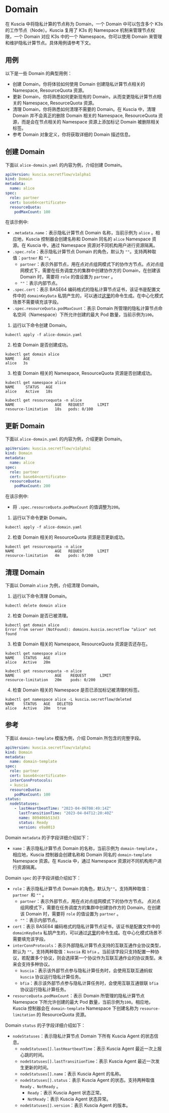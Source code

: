 # Domain

在 Kuscia 中将隐私计算的节点称为 Domain，一个 Domain 中可以包含多个 K3s 的工作节点（Node）。Kuscia
复用了 K3s 的 Namespace 机制来管理节点权限，一个 Domain 对应 K3s 中的一个 Namespace。你可以使用 Domain 来管理和维护隐私计算节点。具体用例请参考下文。

## 用例

以下是一些 Domain 的典型用例：

- 创建 Domain，你将体验如何使用 Domain 创建隐私计算节点相关的 Namespace, ResourceQuota 资源。
- 更新 Domain，你将熟悉如何更新现有的 Domain，从而变更隐私计算节点相关的 Namespace, ResourceQuota 资源。
- 清理 Domain，你将熟悉如何清理不需要的 Domain。在 Kuscia 中，清理 Domain 并不会真正的删除 Domain 相关的 Namespace, ResourceQuota 资源，而是会在节点相关的 Namespace 资源上添加标记 Domain 被删除相关标签。
- 参考 Domain 对象定义，你将获取详细的 Domain 描述信息。

## 创建 Domain

下面以 `alice-domain.yaml` 的内容为例，介绍创建 Domain。

```yaml
apiVersion: kuscia.secretflow/v1alpha1
kind: Domain
metadata:
  name: alice
spec:
  role: partner
  cert: base64<certificate>
  resourceQuota:
    podMaxCount: 100
```

在该示例中:

- `.metadata.name`：表示隐私计算节点 Domain 名称，当前示例为 `alice` 。相应地，Kuscia 控制器会创建名称和 Domain 同名的 `alice` Namespace 资源。在 Kuscia 中，通过 Namespace 资源对不同机构用户进行资源隔离。
- `.spec.role`：表示隐私计算节点 Domain 的角色，默认为 `""`。支持两种取值：`partner` 和 `""`。
  - `partner`：表示外部节点，用在点对点组网模式下的协作方节点。点对点组网模式下，需要在任务调度方的集群中创建协作方的 Domain，在创建该 Domain 时，需要将 `role` 的值设置为 `partner` 。
  - `""`：表示内部节点。
- `.spec.cert`：表示 BASE64 编码格式的隐私计算节点证书，该证书是配置文件中的 `domainKeyData` 私钥产生的，可以通过[这里](https://github.com/secretflow/kuscia/blob/main/scripts/deploy/generate_cert.sh)的命令生成。在中心化模式场景不需要填充该字段。
- `.spec.resourceQuota.podMaxCount`：表示 Domain 所管理的隐私计算节点命名空间（Namespace）下所允许创建的最大 Pod 数量，当前示例为`100`。


1. 运行以下命令创建 Domain。

```shell
kubectl apply -f alice-domain.yaml
```

2. 检查 Domain 是否创建成功。

```shell
kubectl get domain alice
NAME    AGE
alice   3s
```

3. 检查 Domain 相关的 Namespace, ResourceQuota 资源是否创建成功。

```shell
kubectl get namespace alice
NAME     STATUS   AGE
alice    Active   18s

kubectl get resourcequota -n alice
NAME                  AGE   REQUEST      LIMIT
resource-limitation   18s   pods: 0/100
```

## 更新 Domain

下面以 `alice-domain.yaml` 的内容为例，介绍更新 Domain。

```yaml
apiVersion: kuscia.secretflow/v1alpha1
kind: Domain
metadata:
  name: alice
spec:
  role: partner
  cert: base64<certificate>
  resourceQuota:
    podMaxCount: 200
```

在该示例中:

- 将 `.spec.resourceQuota.podMaxCount` 的值调整为`200`。

1. 运行以下命令更新 Domain。

```shell
kubectl apply -f alice-domain.yaml
```

2. 检查 Domain 相关的 ResourceQuota 资源是否更新成功。

```shell
kubectl get resourcequota -n alice
NAME                  AGE   REQUEST      LIMIT
resource-limitation   4m    pods: 0/200
```

## 清理 Domain

下面以 Domain `alice` 为例，介绍清理 Domain。

1. 运行以下命令清理 Domain。

```shell
kubectl delete domain alice
```

2. 检查 Domain 是否已被清理。

```shell
kubectl get domain alice
Error from server (NotFound): domains.kuscia.secretflow "alice" not found
```

3. 检查 Domain 相关的 Namespace, ResourceQuota 资源是否还存在。

```shell
kubectl get namespace alice
NAME    STATUS   AGE
alice   Active   20m

kubectl get resourcequota -n alice
NAME                  AGE    REQUEST      LIMIT
resource-limitation   20m    pods: 0/200
```

4. 检查 Domain 相关的 Namespace 是否已添加标记被清理的标签。

```shell
kubectl get namespace alice -L kuscia.secretflow/deleted
NAME    STATUS   AGE   DELETED
alice   Active   20m   true
```

## 参考

下面以 `domain-template` 模版为例，介绍 Domain 所包含的完整字段。

```yaml
apiVersion: kuscia.secretflow/v1alpha1
kind: Domain
metadata:
  name: domain-template
spec:
  role: partner
  cert: base64<certificate>
  interConnProtocols:
  - kuscia
  resourceQuota:
    podMaxCount: 100
status:
  nodeStatuses:
    - lastHeartbeatTime: "2023-04-06T08:49:14Z"
      lastTransitionTime: "2023-04-04T12:20:40Z"
      name: 809406b513d3
      status: Ready
      version: e9a8013
```

Domain `metadata` 的子字段详细介绍如下：

- `name`：表示隐私计算节点 Domain 的名称，当前示例为 `domain-template` 。相应地，Kuscia 控制器会创建名称和 Domain 同名的 `domain-template` Namespace 资源。在 Kuscia 中，通过 Namespace 资源对不同机构用户进行资源隔离。

Domain `spec` 的子字段详细介绍如下：

- `role`：表示隐私计算节点 Domain 的角色，默认为`""`。支持两种取值：`partner `和 `""` 。
  - `partner`：表示外部节点，用在点对点组网模式下的协作方节点。 点对点组网模式下，需要在任务调度方的集群中创建协作方的 Domain，在创建该 Domain 时，需要将 `role` 的值设置为 `partner` 。
  - `""`：表示内部节点。
- `cert`：表示 BASE64 编码格式的隐私计算节点证书，该证书是配置文件中的 `domainKeyData` 私钥产生的，可以通过[这里](https://github.com/secretflow/kuscia/blob/main/scripts/deploy/generate_cert.sh)的命令生成。在中心化模式场景不需要填充该字段。
- `interConnProtocols`：表示外部隐私计算节点支持的互联互通作业协议类型，默认为 `""`。支持两种取值：`kuscia` 和 `bfia` 。当前该字段只支持配置一种协议，若配置多个协议，则会选择第一个协议作为互联互通作业的协议类型。未来会支持多种协议。
  - `kuscia`：表示该外部节点参与隐私计算任务时，会使用互联互通蚂蚁 `kuscia` 协议运行隐私计算任务。
  - `bfia`：表示该外部节点参与隐私计算任务时，会使用互联互通银联 `bfia` 协议运行隐私计算任务。
- `resourceQuota.podMaxCount`：表示 Domain 所管理的隐私计算节点 Namespace 下所允许创建的最大 Pod 数量，当前示例为`100`。相应地，Kuscia 控制器会在 `domain-template` Namespace 下创建名称为 `resource-limitation` 的 ResourceQuota 资源。

Domain `status` 的子字段详细介绍如下：

- `nodeStatuses`：表示隐私计算节点 Domain 下所有 Kuscia Agent 的状态信息。
  - `nodeStatuses[].lastHeartbeatTime`：表示 Kuscia Agent 最近一次上报心跳的时间。
  - `nodeStatuses[].lastTransitionTime`：表示 Kuscia Agent 最近一次发生更新的时间。
  - `nodeStatuses[].name`：表示 Kuscia Agent 的名称。
  - `nodeStatuses[].status`：表示 Kuscia Agent 的状态。支持两种取值 `Ready` 、`NotReady` 。
    - `Ready`：表示 Kuscia Agent 状态正常。
    - `NotReady`：表示 Kuscia Agent 状态异常。
  - `nodeStatuses[].version`：表示 Kuscia Agent 的版本。
